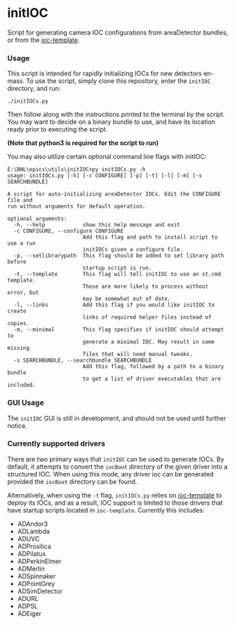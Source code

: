 # initIOC

Script for generating camera IOC configurations from areaDetector bundles, or from the [ioc-template](https://github.com/epicsNSLS2-deploy/ioc-template).

### Usage

This script is intended for rapidly initializing IOCs for new detectors en-mass. To use the script, simply clone this repository, enter the `initIOC` directory, and run:

```
./initIOCs.py
```

Then follow along with the instructions printed to the terminal by the script. You may want to decide on a binary bundle to use, and have its location ready prior to executing the script.

**(Note that python3 is required for the script to run)**

You may also utilize certain optional command line flags with initIOC:

```
E:\BNL\epics\utils\initIOC>py initIOCs.py -h
usage: initIOCs.py [-h] [-c CONFIGURE] [-p] [-t] [-l] [-m] [-s SEARCHBUNDLE]

A script for auto-initializing areaDetector IOCs. Edit the CONFIGURE file and
run without arguments for default operation.

optional arguments:
  -h, --help            show this help message and exit
  -c CONFIGURE, --configure CONFIGURE
                        Add this flag and path to install script to use a run
                        initIOCs given a configure file.
  -p, --setlibrarypath  This flag should be added to set library path before
                        startup script is run.
  -t, --template        This flag will tell initIOC to use an st.cmd template.
                        These are more likely to process without error, but
                        may be somewhat out of date.
  -l, --links           Add this flag if you would like initIOC to create
                        links of required helper files instead of copies.
  -m, --minimal         This flag specifies if initIOC should attempt to
                        generate a minimal IOC. May result in some missing
                        files that will need manual tweaks.
  -s SEARCHBUNDLE, --searchbundle SEARCHBUNDLE
                        Add this flag, followed by a path to a binary bundle
                        to get a list of driver executables that are included.

```

### GUI Usage

The `initIOC` GUI is still in development, and should not be used until further notice.

### Currently supported drivers

There are two primary ways that `initIOC` can be used to generate IOCs. By default, it attempts to convert the `iocBoot` directory of the given driver into a structured IOC. When using this mode, any driver ioc can be generated provided the `iocBoot` directory can be found.

Alternatively, when using the `-t` flag, `initIOCs.py` relies on [ioc-template](https://github.com/epicsNSLS2-deploy/ioc-template) to deploy its IOCs, and as a result, IOC support is limited to those drivers that have startup scripts located in `ioc-template`. Currently this includes:
* ADAndor3
* ADLambda
* ADUVC
* ADProsilica
* ADPilatus
* ADPerkinElmer
* ADMerlin
* ADSpinnaker
* ADPointGrey
* ADSimDetector
* ADURL
* ADPSL
* ADEiger
